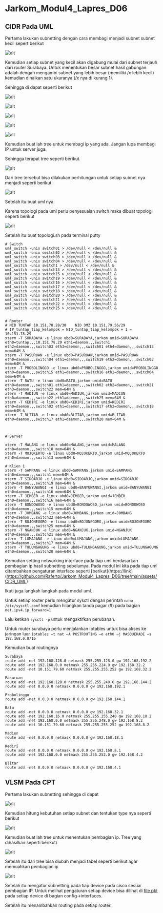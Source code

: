 # Jarkom_Modul4_Lapres_D06


## CIDR Pada UML

Pertama lakukan subnetting dengan cara membagi menjadi subnet subnet kecil sepert berikut

![alt](https://github.com/Raferto/Jarkom_Modul4_Lapres_D06/blob/main/assets/CIDR_UML/CIDR1.png)

Kemudian setiap subnet yang kecil akan digabung mulai dari subnet terjauh dari router Surabaya. Untuk menentukan besar subnet hasil gabungan adalah dengan mengambi subnet yang lebih besar (memiliki /x  lebih kecil) kemudian dinaikan satu ukuranya (/x nya di kurang 1).

Sehingga di dapat seperti berikut

![alt](https://github.com/Raferto/Jarkom_Modul4_Lapres_D06/blob/main/assets/CIDR_UML/CIDR2.png)

![alt](https://github.com/Raferto/Jarkom_Modul4_Lapres_D06/blob/main/assets/CIDR_UML/CIDR3.png)

![alt](https://github.com/Raferto/Jarkom_Modul4_Lapres_D06/blob/main/assets/CIDR_UML/CIDR4.png)

![alt](https://github.com/Raferto/Jarkom_Modul4_Lapres_D06/blob/main/assets/CIDR_UML/CIDR5.png)

![alt](https://github.com/Raferto/Jarkom_Modul4_Lapres_D06/blob/main/assets/CIDR_UML/CIDR6.png)


Kemudian buat lah tree untuk membagi ip yang ada.
Jangan lupa membagi IP untuk server juga.

Sehingga terapat tree seperti berikut.

![alt](https://github.com/Raferto/Jarkom_Modul4_Lapres_D06/blob/main/assets/CIDR_UML/TreeCIDR.PNG)


Dari tree tersebut bisa dilakukan perhitungan untuk setiap subnet nya menjadi seperti berikut

![alt](https://github.com/Raferto/Jarkom_Modul4_Lapres_D06/blob/main/assets/CIDR_UML/PerhitunganCIDR.png)

Setelah itu buat uml nya.

Karena topologi pada uml perlu penyesuaian switch maka dibuat topologi seperti berikut

![alt](https://github.com/Raferto/Jarkom_Modul4_Lapres_D06/blob/main/assets/CIDR_UML/TOPOLOGI.PNG)

Setelah itu buat topologi.sh pada terminal putty

```dotnetcli
# Switch
uml_switch -unix switch01 > /dev/null < /dev/null &
uml_switch -unix switch02 > /dev/null < /dev/null &
uml_switch -unix switch03 > /dev/null < /dev/null &
uml_switch -unix switch04 > /dev/null < /dev/null &
uml_switch -unix switch1 > /dev/null < /dev/null &
uml_switch -unix switch13 > /dev/null < /dev/null &
uml_switch -unix switch15 > /dev/null < /dev/null &
uml_switch -unix switch19 > /dev/null < /dev/null &
uml_switch -unix switch16 > /dev/null < /dev/null &
uml_switch -unix switch17 > /dev/null < /dev/null &
uml_switch -unix switch18 > /dev/null < /dev/null &
uml_switch -unix switch20 > /dev/null < /dev/null &
uml_switch -unix switch21 > /dev/null < /dev/null &
uml_switch -unix switch22 > /dev/null < /dev/null &
uml_switch -unix switch25 > /dev/null < /dev/null &


# Router
# NID TUNTAP 10.151.78.28/30    NID DMZ 10.151.79.56/29
# IP_tuntap_tiap_kelompok = NID_tuntap_tiap_kelompok + 1 = 10.151.78.29
xterm -T SURABAYA -e linux ubd0=SURABAYA,jarkom umid=SURABAYA eth0=tuntap,,,10.151.78.29 eth1=daemon,,,switch1 eth2=daemon,,,switch03 eth3=daemon,,,switch01 eth4=daemon,,,switch13 mem=64M &
xterm -T PASURUAN -e linux ubd0=PASURUAN,jarkom umid=PASURUAN eth0=daemon,,,switch04 eth1=daemon,,,switch19 eth2=daemon,,,switch03 mem=64M &
xterm -T PROBOLINGGO -e linux ubd0=PROBOLINGGO,jarkom umid=PROBOLINGGO eth0=daemon,,,switch15 eth1=daemon,,,switch16 eth2=daemon,,,switch04 mem=64M &
xterm -T BATU -e linux ubd0=BATU,jarkom umid=BATU eth0=daemon,,,switch01 eth1=daemon,,,switch02 eth2=daemon,,,switch21 eth3=daemon,,,switch22 mem=64M &
xterm -T MADIUN -e linux ubd0=MADIUN,jarkom umid=MADIUN eth0=daemon,,,switch22 eth1=daemon,,,switch25 mem=64M &
xterm -T KEDIRI -e linux ubd0=KEDIRI,jarkom umid=KEDIRI eth0=daemon,,,switch02 eth1=daemon,,,switch17 eth2=daemon,,,switch18 mem=64M &
xterm -T BLITAR -e linux ubd0=BLITAR,jarkom umid=BLITAR eth0=daemon,,,switch17 eth1=daemon,,,switch20 mem=64M &



# Server

xterm -T MALANG -e linux ubd0=MALANG,jarkom umid=MALANG eth0=daemon,,,switch18 mem=64M &
xterm -T MOJOKERTO -e linux ubd0=MOJOKERTO,jarkom umid=MOJOKERTO eth0=daemon,,,switch13 mem=64M &

# Klien 1
xterm -T SAMPANG -e linux ubd0=SAMPANG,jarkom umid=SAMPANG eth0=daemon,,,switch1 mem=64M &
xterm -T SIDOARJO -e linux ubd0=SIDOARJO,jarkom umid=SIDOARJO eth0=daemon,,,switch19 mem=64M &
xterm -T BANYUWANGI -e linux ubd0=BANYUWANGI,jarkom umid=BANYUWANGI eth0=daemon,,,switch16 mem=64M &
xterm -T JEMBER -e linux ubd0=JEMBER,jarkom umid=JEMBER eth0=daemon,,,switch16 mem=64M &
xterm -T BONDOWOSO -e linux ubd0=BONDOWOSO,jarkom umid=BONDOWOSO eth0=daemon,,,switch15 mem=64M &
xterm -T JOMBANG -e linux ubd0=JOMBANG,jarkom umid=JOMBANG eth0=daemon,,,switch22 mem=64M &
xterm -T BOJONEGORO -e linux ubd0=BOJONEGORO,jarkom umid=BOJONEGORO eth0=daemon,,,switch25 mem=64M &
xterm -T NGANJUK -e linux ubd0=NGANJUK,jarkom umid=NGANJUK eth0=daemon,,,switch21 mem=64M &
xterm -T LUMAJANG -e linux ubd0=LUMAJANG,jarkom umid=LUMAJANG eth0=daemon,,,switch17 mem=64M &
xterm -T TULUNGAGUNG -e linux ubd0=TULUNGAGUNG,jarkom umid=TULUNGAGUNG eth0=daemon,,,switch20 mem=64M &

```

Kemudian setting networking interface pada tiap uml berdasarkan pembagian ip hasil subnetting sebelumya. Pada modul ini kita pada tiap uml ditambahkan pengaturan interface seperti [berikut](https://link](https://github.com/Raferto/Jarkom_Modul4_Lapres_D06/tree/main/assets/CIDR_UML)


Ikuti juga langkah langkah pada modul uml.

Untuk setiap router perlu mengatur sysctl dengan perintah `nano /etc/sysctl.conf` kemudian hilangkan tanda pagar (#) pada bagian `net.ipv4.ip_forward=1`

Lalu ketikan `sysctl -p` untuk mengaktifkan perubahan.

Untuk router surabaya perlu menjalankan iptables untuk bisa akses ke jaringan luar
`iptables –t nat –A POSTROUTING –o eth0 –j MASQUERADE –s 192.168.0.0/16`

Kemudian buat routingnya

```dotnetcli
Surabaya
route add -net 192.168.128.0 netmask 255.255.128.0 gw 192.168.192.2
route add -net 192.168.0.0 netmask 255.255.224.0 gw 192.168.32.2
route add -net 10.151.79.60 netmask 255.255.255.252 gw 192.168.32.2

Pasuruan
route add -net 192.168.128.0 netmask 255.255.240.0 gw 192.168.144.2
route add -net 0.0.0.0 netmask 0.0.0.0 gw 192.168.192.1

Probolinggo
route add -net 0.0.0.0 netmask 0.0.0.0 gw 192.168.144.1

Batu
route add -net 0.0.0.0 netmask 0.0.0.0 gw 192.168.32.1
route add -net 192.168.16.0 netmask 255.255.255.240 gw 192.168.18.2
route add -net 192.168.0.0 netmask 255.255.248.0 gw 192.168.8.2
route add -net 10.151.79.60 netmask 255.255.255.252 gw 192.168.8.2

Madiun
route add -net 0.0.0.0 netmask 0.0.0.0 gw 192.168.18.1

Kediri
route add -net 0.0.0.0 netmask 0.0.0.0 gw 192.168.8.1
route add -net 192.168.0.0 netmask 255.255.252.0 gw 192.168.4.2

Blitar
route add -net 0.0.0.0 netmask 0.0.0.0 gw 192.168.4.1
```


## VLSM Pada CPT

Pertama lakukan subnetting sehingga di dapat

![alt](https://github.com/Raferto/Jarkom_Modul4_Lapres_D06/blob/main/assets/VLSM_CPT/TOPO_VLSM.png)

Kemudian hitung kebutuhan setiap subnet dan tentukan type nya seperti berikut

![alt](https://github.com/Raferto/Jarkom_Modul4_Lapres_D06/blob/main/assets/VLSM_CPT/VLSM_Kebutuhan.png)


Kemudian buat lah tree untuk menentukan pembagian ip. Tree yang dihasilkan seperti berikut/

![alt](https://github.com/Raferto/Jarkom_Modul4_Lapres_D06/blob/main/assets/VLSM_CPT/VLSM_TREE.png)

Setelah itu dari tree bisa diubah menjadi tabel seperti berikut agar memuahkan pembagian ip

![alt](https://github.com/Raferto/Jarkom_Modul4_Lapres_D06/blob/main/assets/VLSM_CPT/VLSM_Pembagian.png)

Setelah itu mengatur subnetting pada tiap device pada cisco sesuai pembagian IP. Untuk melihat pengaturan setiap device bisa dilihat di [file pkt]([https://link](https://github.com/Raferto/Jarkom_Modul4_Lapres_D06/blob/main/assets/VLSM_CPT/VLSM.pkt)) pada setiap device di bagian config->interfaces.

Setelah itu menambahkan routing pada setiap router.
